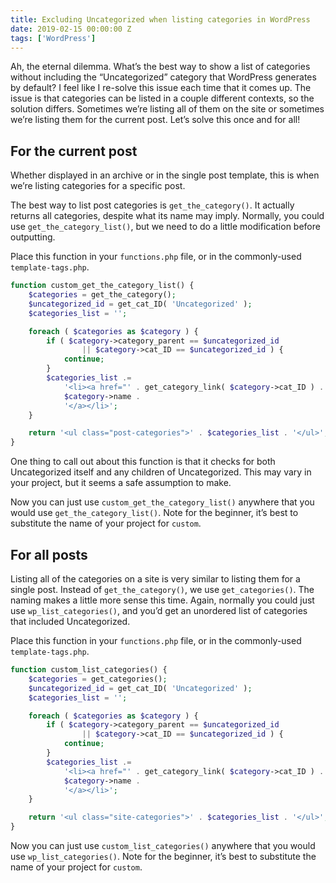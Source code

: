 ```yaml
---
title: Excluding Uncategorized when listing categories in WordPress
date: 2019-02-15 00:00:00 Z
tags: ['WordPress']
---
```


Ah, the eternal dilemma. What’s the best way to show a list of categories without including the “Uncategorized” category that WordPress generates by default? I feel like I re-solve this issue each time that it comes up. The issue is that categories can be listed in a couple different contexts, so the solution differs. Sometimes we’re listing all of them on the site or sometimes we’re listing them for the current post. Let’s solve this once and for all!

## For the current post

Whether displayed in an archive or in the single post template, this is when we’re listing categories for a specific post.

The best way to list post categories is `get_the_category()`. It actually returns all categories, despite what its name may imply. Normally, you could use `get_the_category_list()`, but we need to do a little modification before outputting.

Place this function in your `functions.php` file, or in the commonly-used `template-tags.php`.

```php
function custom_get_the_category_list() {
    $categories = get_the_category();
    $uncategorized_id = get_cat_ID( 'Uncategorized' );
    $categories_list = '';

    foreach ( $categories as $category ) {
        if ( $category->category_parent == $uncategorized_id
                || $category->cat_ID == $uncategorized_id ) {
            continue;
        }
        $categories_list .=
            '<li><a href="' . get_category_link( $category->cat_ID ) . '">' .
            $category->name .
            '</a></li>';
    }

    return '<ul class="post-categories">' . $categories_list . '</ul>';
}
```

One thing to call out about this function is that it checks for both Uncategorized itself and any children of Uncategorized. This may vary in your project, but it seems a safe assumption to make.

Now you can just use `custom_get_the_category_list()` anywhere that you would use `get_the_category_list()`. Note for the beginner, it’s best to substitute the name of your project for `custom`.

## For all posts

Listing all of the categories on a site is very similar to listing them for a single post. Instead of `get_the_category()`, we use `get_categories()`. The naming makes a little more sense this time. Again, normally you could just use `wp_list_categories()`, and you’d get an unordered list of categories that included Uncategorized.

Place this function in your `functions.php` file, or in the commonly-used `template-tags.php`.

```php
function custom_list_categories() {
    $categories = get_categories();
    $uncategorized_id = get_cat_ID( 'Uncategorized' );
    $categories_list = '';

    foreach ( $categories as $category ) {
        if ( $category->category_parent == $uncategorized_id
                || $category->cat_ID == $uncategorized_id ) {
            continue;
        }
        $categories_list .=
            '<li><a href="' . get_category_link( $category->cat_ID ) . '">' .
            $category->name .
            '</a></li>';
    }

    return '<ul class="site-categories">' . $categories_list . '</ul>';
}
```

Now you can just use `custom_list_categories()` anywhere that you would use `wp_list_categories()`. Note for the beginner, it’s best to substitute the name of your project for `custom`.